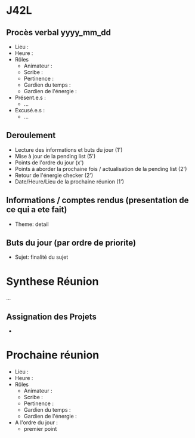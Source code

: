 # J42L

## Procès verbal yyyy_mm_dd
- Lieu : 
- Heure : 
- Rôles
	- Animateur : 
	- Scribe : 
	- Pertinence : 
	- Gardien du temps : 
	- Gardien de l'énergie : 
- Présent.e.s :
	- ... 
- Excusé.e.s : 
	- ... 

## Deroulement
- Lecture des informations et buts du jour (1')
- Mise à jour de la pending list (5')
- Points de l'ordre du jour (x')
- Points à aborder la prochaine fois / actualisation de la pending list (2')
- Retour de l'énergie checker (2')
- Date/Heure/Lieu de la prochaine réunion (1')

## Informations / comptes rendus (presentation de ce qui a ete fait)
- Theme: detail

## Buts du jour (par ordre de priorite)
- Sujet: finalité du sujet

# Synthese Réunion
...

## Assignation des Projets
- 

# Prochaine réunion
- Lieu : 
- Heure : 
- Rôles
	- Animateur : 
	- Scribe : 
	- Pertinence : 
	- Gardien du temps : 
	- Gardien de l'énergie :
- A l'ordre du jour :
	- premier point	



